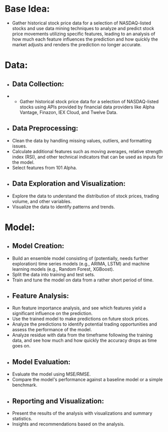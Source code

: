 # Base Idea:
- Gather historical stock price data for a selection of NASDAQ-listed stocks and use data mining techniques to analyze and predict stock price movements utilizing specific features, leading to an analysis of how much each feature influences the prediction and how quickly the market adjusts and renders the prediction no longer accurate.

# Data:
- ## Data Collection:
- - Gather historical stock price data for a selection of NASDAQ-listed stocks using APIs provided by financial data providers like Alpha Vantage, Finazon, IEX Cloud, and Twelve Data.
- ## Data Preprocessing:
- Clean the data by handling missing values, outliers, and formatting issues.
- Calculate additional features such as moving averages, relative strength index (RSI), and other technical indicators that can be used as inputs for the model.
- Select features from 101 Alpha.
- ## Data Exploration and Visualization:
- Explore the data to understand the distribution of stock prices, trading volume, and other variables.
- Visualize the data to identify patterns and trends.

# Model:
- ## Model Creation:
- Build an ensemble model consisting of (potentially, needs further exploration) time series models (e.g., ARIMA, LSTM) and machine learning models (e.g., Random Forest, XGBoost).
- Split the data into training and test sets.
- Train and tune the model on data from a rather short period of time.
- ## Feature Analysis:
- Run feature importance analysis, and see which features yield a significant influence on the prediction.
- Use the trained model to make predictions on future stock prices.
- Analyze the predictions to identify potential trading opportunities and assess the performance of the model.
- Analyze residue with data from the timeframe following the training data, and see how much and how quickly the accuracy drops as time goes on.
- ## Model Evaluation:
- Evaluate the model using MSE/RMSE.
- Compare the model's performance against a baseline model or a simple benchmark.
- ## Reporting and Visualization:
- Present the results of the analysis with visualizations and summary statistics.
- Insights and recommendations based on the analysis.
